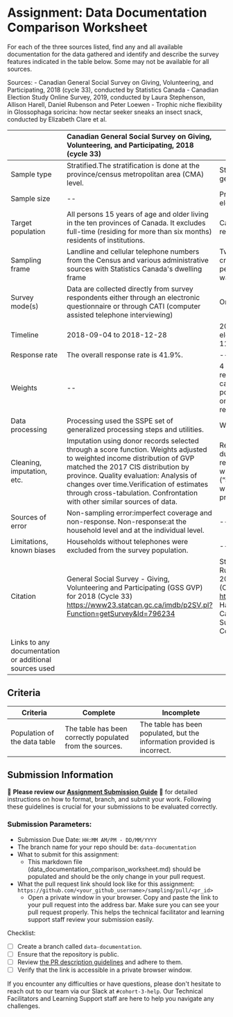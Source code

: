 # Assignment: Data Documentation Comparison Worksheet

For each of the three sources listed, find any and all available documentation for the data gathered and identify and describe the survey features indicated in the table below. Some may not be available for all sources.

Sources: - Canadian General Social Survey on Giving, Volunteering, and Participating, 2018 (cycle 33), conducted by Statistics Canada - Canadian Election Study Online Survey, 2019, conducted by Laura Stephenson, Allison Harell, Daniel Rubenson and Peter Loewen - Trophic niche flexibility in Glossophaga soricina: how nectar seeker sneaks an insect snack, conducted by Elizabeth Clare et al.

|                                                       | Canadian General Social Survey on Giving, Volunteering, and Participating, 2018 (cycle 33) | Canadian Election Study Online Survey, 2019 | Trophic niche flexibility in Glossophaga soricina: how nectar seeker sneaks an insect snack |
|----------------|:--------------------|----------------|---------------------|
| Sample type                                           | Stratified.The stratification is done at the province/census metropolitan area (CMA) level.                                                                                   |Stratified by a region and balanced on gender and age withic each region.                                              |Dietary Analysis:Simple Random Sample within Area de Conservación de Guanacaste, Costa Rica. Behavioural Experiments: Convenience strategy.                                                                                            |
| Sample size                                           |   --                                                                                         |Pre-election survey 37822. Post-election survey: 10337.                                             |Dietary Analysis: 38 faecal samples.Approach, Attack and Consumption Behaviour:23 attacks.                                                                                             |
| Target population                                     |All persons 15 years of age and older living in the ten provinces of Canada. It excludes full-time (residing for more than six months) residents of institutions.                                                                                            |Canadian citizens and permanent residents aged 18 or older.                                              |Glossophaga soricina                                                                                             |
| Sampling frame                                        |Landline and cellular telephone numbers from the Census and various administrative sources with Statistics Canada's dwelling frame                                                                                            |Two-wave panel survey with a rolling cross-section during the campaign period and a post-election recontact wave.                                             |--                                                                                             |
| Survey mode(s)                                        |Data are collected directly from survey respondents either through an electronic questionnaire or through CATI (computer assisted telephone interviewing)                                                                                            |Online survey                                             |Observational study                                                                                             |
| Timeline                                              |2018-09-04 to 2018-12-28                                                                                            |2019-09-13 to 2019-10-21. Post-election 2019-10-24 to 2019-11-11.                                            |Dietary Analysis: Late May to early July 2009                                                                                             |
| Response rate                                         |The overall response rate is 41.9%.                                                                                            |--                                             |--                                                                                             |
| Weights                                               |--                                                                                       |4 weights: all campaign period respondents, only high-quality campaign period respondents, all post-election survey respondents, only high-quality post-election survey respondents.                                             |--                                                                                             |
| Data processing                                       |Processing used the SSPE set of generalized processing steps and utilities.                                                                                            |Weighting data.                                  |--                                                                                             |
| Cleaning, imputation, etc.                            |Imputation using donor records selected through a score function. Weights adjusted to weighted income distribution of GVP matched the 2017 CIS distribution by province. Quality evaluation: Analysis of changes over time.Verification of estimates through cross-tabulation. Confrontation with other similar sources of data.                                                                                          |Removal of incomplete responses, duplicate responses of previous respondents, speeders, those who“straight-lined” grid questions (“straightliners”), and respondents whose postal code didn’t match their province.                                           |--                                                                                             |
| Sources of error                                      |Non-sampling error:imperfect coverage and non-response. Non-response:at the household level and at the individual level.                                                                                            | --                                            |--                                                                                             |
| Limitations, known biases                             |Households without telephones were excluded from the survey population.                                                                                            |  --                                           |--                                                                                             |
| Citation                                              |General Social Survey - Giving, Volunteering and Participating (GSS GVP) for 2018 (Cycle 33) https://www23.statcan.gc.ca/imdb/p2SV.pl?Function=getSurvey&Id=796234                                                                                            |Stephenson, Laura B; Harell, Allison; Rubenson, Daniel; Loewen, Peter John, 2020, "2019 Canadian Election Study (CES) - Online Survey", https://doi.org/10.7910/DVN/DUS88V, Harvard Dataverse, V3; 2019 Canadian Election Study - Online Survey Technical Report and Codebook v1.1.pdf                                             |Trophic niche flexibility in Glossophaga soricina: how a nectar seeker sneaks an insect snack https://besjournals.onlinelibrary.wiley.com/doi/full/10.1111/1365-2435.12192                                                                                             |
| Links to any documentation or additional sources used |                                                                                            |                                             |                                                                                             |

## Criteria

|Criteria|Complete|Incomplete|
|--------|----|----|
|Population of the data table|The table has been correctly populated from the sources.|The table has been populated, but the information provided is incorrect.|

## Submission Information

🚨 **Please review our [Assignment Submission Guide](https://github.com/UofT-DSI/onboarding/blob/main/onboarding_documents/submissions.md)** 🚨 for detailed instructions on how to format, branch, and submit your work. Following these guidelines is crucial for your submissions to be evaluated correctly.

### Submission Parameters:
* Submission Due Date: `HH:MM AM/PM - DD/MM/YYYY`
* The branch name for your repo should be: `data-documentation`
* What to submit for this assignment:
     * This markdown file (data_documentation_comparison_worksheet.md) should be populated and should be the only change in your pull request.
* What the pull request link should look like for this assignment: `https://github.com/<your_github_username>/sampling/pull/<pr_id>`
     * Open a private window in your browser. Copy and paste the link to your pull request into the address bar. Make sure you can see your pull request properly. This helps the technical facilitator and learning support staff review your submission easily.

Checklist:
- [ ] Create a branch called `data-documentation`.
- [ ] Ensure that the repository is public.
- [ ] Review [the PR description guidelines](https://github.com/UofT-DSI/onboarding/blob/main/onboarding_documents/submissions.md#guidelines-for-pull-request-descriptions) and adhere to them.
- [ ] Verify that the link is accessible in a private browser window.

If you encounter any difficulties or have questions, please don't hesitate to reach out to our team via our Slack at `#cohort-3-help`. Our Technical Facilitators and Learning Support staff are here to help you navigate any challenges.
